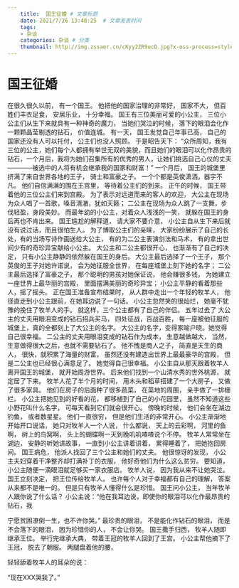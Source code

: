 ```yaml
---
    title:  国王征婚 # 文章标题  
    date: 2021/7/26 13:48:25  # 文章发表时间
    tags:
    - 杂谈
    categories: 杂谈 # 分类
    thumbnail: http://img.zssaer.cn/cKyy2ZR9ucQ.jpg?x-oss-process=style/small # 略缩图
---
```

# 国王征婚

在很久很久以前，
有一个国王。
他把他的国家治理的非常好，
国家不大，
但百姓们丰衣足食，
安居乐业，
十分幸福。
国王有三位美丽可爱的小公主，
三位小公主们从生下来就具有一种神奇的魔力，
当她们哭泣的时候，
落下的眼泪会化作一颗颗晶莹剔透的钻石，
价值连城。
有一天，
国王发觉自己年事已高，
自己的国家还没有人可以托付，
公主们也没人照顾。
于是昭告天下：
“众所周知，我有三位的公主，她们每个人都拥有举世无双的美貌，而且她们的眼泪可以化作昂贵的钻石，一个月后，我将为她们召集所有的优秀的男人，让她们挑选自己心仪的丈夫————被选中的人将有机会继承我的国家和财富！”
一个月后，
国王的城堡里挤满了来自世界各地的王子，
骑士和富豪之子。
一个个都是英俊潇洒，器宇不凡。
他们自信满满的围在王宫里，
等待着公主们的到来。
正午的时候，
国王带着他的三位公主们来到宫殿。
为了表示对远道而来的客人的欢迎，
大公主在现场为众人唱了一首歌，嗓音清澈，犹如天籁；
二公主在现场为众人跳了一支舞，步伐轻盈，身段美妙。
而最年幼的小公主，对着众人浅浅的一笑，
就躲在国王的身后再也不肯出来。
国王尴尬的解释道，
请大家不要介意，
小公主自从生下来后就没有说过话，而且很怕生人。
为了博取公主们的亲睐，
大家纷纷展示了自己的长处，有的当场写诗作画送给大公主，
有的为二公主表演剑法和马术，
有的拿出世间少有的奇珍异宝献给小公主。
大公主和二公主都很开心，
也渐渐有了自己的决定，
只有小公主静静的依然躲在国王的身后。
大公主最后选择了一个王子，
那个英俊的王子对她许诺说，
会为她征服全世界，
在每座城堡上刻下她的名字；
二公主最后选择了富豪之子，
那个聪明的男孩对她保证说，
他会赚很多钱，
为她建立一座世界上最华丽的宫殿，
里面摆满美丽的奇珍异宝；
小公主平静的看着那些人，摇了摇头。
正在国王准备宣布结果时，
从人群中走出一个年轻的牧羊人，
他径直走到小公主跟前，在她耳边说了一句话。
小公主忽然笑的很灿烂，
她毫不犹豫的挽住了牧羊人的手。
就这样，三个公主都有了自己的伴侣。
五年过去了
大公主的丈夫用眼泪变成的钻石招兵买马，
四处征战，百战百胜，
每一座被他征服的城堡上，真的全都刻上了大公主的名字。
大公主的名字，变得家喻户晓。她觉得自己很幸福。
二公主的丈夫用眼泪变成的钻石作为成本，
生意越做越大，
当然，生意做得很大之后，也就不需要钻石了。
他不愧是商人之子，
简直是天生的商人，
很快，就积累了海量的财富，
虽然还没有建造出世界上最最豪华的宫殿，
但是二公主也已经很心满意足了。
她觉得自己很幸福。
小公主自从那天跟着牧羊人离开国王的城堡，
就开始周游世界。
后来他们找到一个山清水秀的世外桃源，
就定居了下来。
牧羊人花了半个月的时间，
用木头和稻草搭建了一个大房子，
又做了很多家具。
他们在房子的后面种了很多蔬菜，
在菜地的周围，
亲手做了一排栅栏。
小公主把她见到的好看的花，
都移植到了自己的小花园里，
虽然不知道这些小野花叫什么名字，
可每天看到它们就会很开心。
傍晚的时候，
他们会坐在湖边钓鱼，
或者数星星。
他们一直很穷，
但是他们生活的非常开心。
小公主渐渐地开始开口说话，
她只对牧羊人一个人说，
什么都说，
天上的云彩啊，
河里的鱼啊，
树上的鸟窝啊，
头上的蝴蝶啊一天到晚叽叽喳喳说个不停。
牧羊人常常坐在湖边，
安静的听她讲故事，
一直到小公主讲着讲着，
累得睡着了，
把她抱回房间。
国王病危，
他派人找回了三个公主和她们的丈夫。
他很惊讶的发现，
小公主夫妇穿着干净整齐却打满补丁的衣服，
他好奇他们为什么这么贫穷。
要知道，
小公主随便一滴眼泪就足够买一家衣服店。
牧羊人说，
因为我从来不让她哭泣。
国王立刻决定，
把王位传给牧羊人。
也许每个人对于幸福都有自己的理解，
答案从来都不是唯一的。
但是只有牧羊人懂得什么是珍惜。
国王问小公主，
当年牧羊人跟你说了什么话？
小公主说：“他在我耳边说，即使你的眼泪可以化作最昂贵的钻石，我

宁愿贫困潦倒一生，也不许你哭。”
最珍贵的眼泪，
不是能化作钻石的眼泪，
而是不会落下的眼泪，
因为珍惜你的人，
不会让你哭。
国王撒手归西，
牧羊人随即继承王位。
举行完继承大典，
带着王冠的牧羊人回到了王宫。
小公主帮他摘下了王冠，
脱去了朝服。
两腿盘着他的腰，

轻轻舔着牧羊人的耳朵的说：

“现在XXX哭我了。”